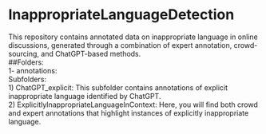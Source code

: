 # InappropriateLanguageDetection
This repository contains annotated data on inappropriate language in online discussions, generated through a combination of expert annotation, crowd-sourcing, and ChatGPT-based methods. <br>
##Folders: <br>
  1- annotations: <br>
    Subfolders:<br>
      1) ChatGPT_explicit: This subfolder contains annotations of explicit inappropriate language identified by ChatGPT.<br>
      2) ExplicitlyInappropriateLanguageInContext:  Here, you will find both crowd and expert annotations that highlight instances of explicitly inappropriate language. <br>
